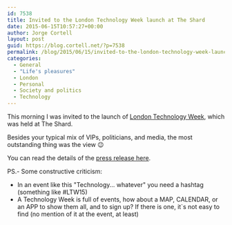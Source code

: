 ```yaml
---
id: 7538
title: Invited to the London Technology Week launch at The Shard
date: 2015-06-15T10:57:27+00:00
author: Jorge Cortell
layout: post
guid: https://blog.cortell.net/?p=7538
permalink: /blog/2015/06/15/invited-to-the-london-technology-week-launch-at-the-shard/
categories:
  - General
  - "Life's pleasures"
  - London
  - Personal
  - Society and politics
  - Technology
---
```

This morning I was invited to the launch of <a href="https://londontechnologyweek.co.uk/" target="_blank">London Technology Week</a>, which was held at The Shard.

Besides your typical mix of VIPs, politicians, and media, the most outstanding thing was the view 😉

You can read the details of the <a href="https://londontechnologyweek.co.uk/2015/06/london-cements-position-tech-capital-europe-launch-london-technology-week/" target="_blank">press release here</a>.

PS.- Some constructive criticism:

  * In an event like this "Technology... whatever" you need a hashtag (something like #LTW15)
  * A Technology Week is full of events, how about a MAP, CALENDAR, or an APP to show them all, and to sign up? If there is one, it`s not easy to find (no mention of it at the event, at least)
